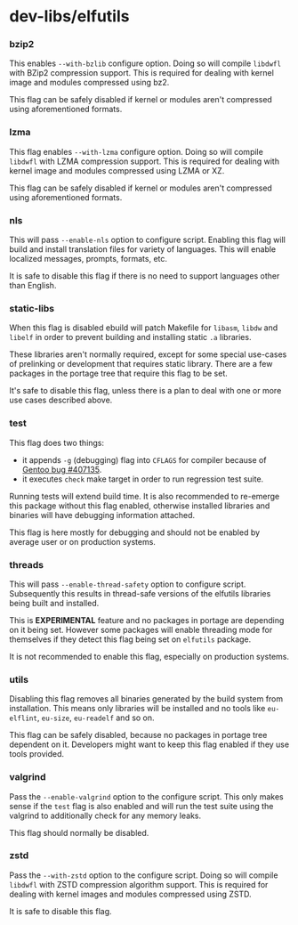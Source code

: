 # dev-libs/elfutils

### bzip2
This enables `--with-bzlib` configure option. Doing so will compile `libdwfl` with BZip2 compression support. This is required for dealing with kernel image and modules compressed using bz2.

This flag can be safely disabled if kernel or modules aren't compressed using aforementioned formats.

### lzma
This flag enables `--with-lzma` configure option. Doing so will compile `libdwfl` with LZMA compression support. This is required for dealing with kernel image and modules compressed using LZMA or XZ.

This flag can be safely disabled if kernel or modules aren't compressed using aforementioned formats.

### nls
This will pass `--enable-nls` option to configure script. Enabling this flag will build and install translation files for variety of languages. This will enable localized messages, prompts, formats, etc.

It is safe to disable this flag if there is no need to support languages other than English.

### static-libs
When this flag is disabled ebuild will patch Makefile for `libasm`, `libdw` and `libelf` in order to prevent building and installing static `.a` libraries.

These libraries aren't normally required, except for some special use-cases of prelinking or development that requires static library. There are a few packages in the portage tree that require this flag to be set.

It's safe to disable this flag, unless there is a plan to deal with one or more use cases described above.

### test
This flag does two things:

- it appends `-g` (debugging) flag into `CFLAGS` for compiler because of [Gentoo bug #407135](https://bugs.gentoo.org/407135).
- it executes `check` make target in order to run regression test suite.

Running tests will extend build time. It is also recommended to re-emerge this package without this flag enabled, otherwise installed libraries and binaries will have debugging information attached.

This flag is here mostly for debugging and should not be enabled by average user or on production systems.

### threads
This will pass `--enable-thread-safety` option to configure script. Subsequently this results in thread-safe versions of the elfutils libraries being built and installed.

This is **EXPERIMENTAL** feature and no packages in portage are depending on it being set. However some packages will enable threading mode for themselves if they detect this flag being set on `elfutils` package.

It is not recommended to enable this flag, especially on production systems.

### utils
Disabling this flag removes all binaries generated by the build system from installation. This means only libraries will be installed and no tools like `eu-elflint`, `eu-size`, `eu-readelf` and so on.

This flag can be safely disabled, because no packages in portage tree dependent on it. Developers might want to keep this flag enabled if they use tools provided.

### valgrind
Pass the `--enable-valgrind` option to the configure script. This only makes sense if the `test` flag is also enabled and will run the test suite using the valgrind to additionally check for any memory leaks.

This flag should normally be disabled.

### zstd
Pass the `--with-zstd` option to the configure script. Doing so will compile `libdwfl` with ZSTD compression algorithm support. This is required for dealing with kernel images and modules compressed using ZSTD.

It is safe to disable this flag.
